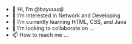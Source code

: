 - 👋 Hi, I’m @bayuuuaji
- 👀 I’m interested in Network and Developing
- 🌱 I’m currently learning HTML, CSS, and Java
- 💞️ I’m looking to collaborate on ...
- 📫 How to reach me ...

<!---
bayuuuaji/bayuuuaji is a ✨ special ✨ repository because its `README.md` (this file) appears on your GitHub profile.
You can click the Preview link to take a look at your changes.
--->
